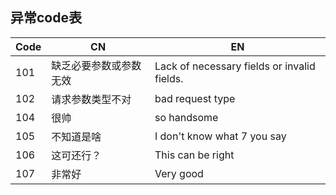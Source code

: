 ## 异常code表
| Code   | CN  | EN                                            |
|--------|-----|-----------------------------------------------|
|101|缺乏必要参数或参数无效|Lack of necessary fields or invalid fields.|
|102|请求参数类型不对|bad request type|
|104|很帅|so handsome|
|105|不知道是啥|I don't know what 7 you say|
|106|这可还行？|This can be right|
|107|非常好|Very good|
